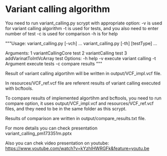 # Variant calling algorithm
You need to run variant_calling.py scrypt with appropriate option:
-v is used for variant calling algorithm
-t is used for tests, and you also need to enter number of test
-c is used for comparison
-h is for help

"""Usage: variant_calling.py [-vch]  ...
       variant_calling.py [-th] [testType] ...
        
Arguments:
  1 variantCallingCore test
  2 variantCalling test
  3 addVarinatToIntVcArray test
Options:
  -h       help
  -v       execute variant calling
  -t Argument       execute tests
  -c       compare results
"""

Result of variant calling algortihm will be written in output/VCF_impl.vcf file.

In resources/VCF_ref.vcf file are referent results of variant calling executed with bcftools.

To compare results of implemented algortihm and bcftools, you need to run compare option, 
it uses output/VCF_impl.vcf and resources/VCF_ref.vcf files, and they need to be in the same folder as this scrypt.

Results of comparison are written in output/compare_results.txt file.

For more details you can check presentation variant_calling_pm173351m.pptx

Also you can chek video presentation on youtube:
https://www.youtube.com/watch?v=kYzhIHWRGFk&feature=youtu.be
